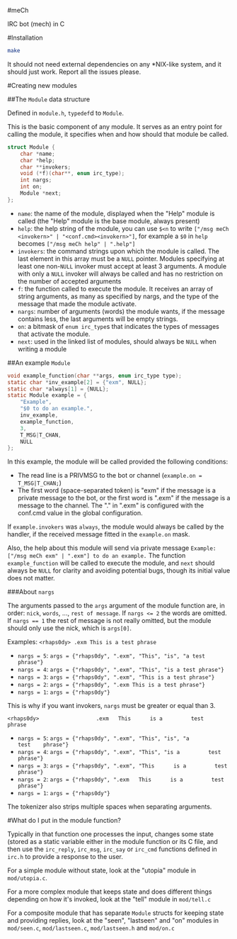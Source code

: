 #meCh

IRC bot (mech) in C

#Installation

```sh
make
```

It should not need external dependencies on any \*NIX-like system,
and it should just work. Report all the issues please.

#Creating new modules

##The `Module` data structure

Defined in `module.h`, `typedef`d to `Module`.

This is the basic component of any module. It serves as an entry point
for calling the module, it specifies when and how should that module be
called.

```c
struct Module {
	char *name;
	char *help;
	char **invokers;
	void (*f)(char**, enum irc_type);
	int nargs;
	int on;
	Module *next;
};
```

- `name`: the name of the module, displayed when the "Help" module is called
  (the "Help" module is the base module, always present)
- `help`: the help string of the module, you can use `$<n` to write 
  `["/msg meCh <invokern>" | "<conf.cmd><invokern>"]`,
  for example a `$0` in `help` becomes `["/msg meCh help" | ".help"]`
- `invokers`: the command strings upon which the module is called. The last element
  in this array must be a `NULL` pointer. Modules specifying at least one non-`NULL` invoker
  must accept at least 3 arguments. A module with only a `NULL` invoker will always be called
  and has no restriction on the number of accepted arguments
- `f`: the function called to execute the module. It receives an array of string arguments, as many
  as specified by nargs, and the type of the message that made the module activate.
- `nargs`: number of arguments (words) the module wants, if the message contains less, the last arguments will be
  empty strings.
- `on`: a bitmask of `enum irc_type`s that indicates the types of messages that activate the module.
- `next`: used in the linked list of modules, should always be `NULL` when writing a module

##An example `Module`

```c
void example_function(char **args, enum irc_type type);
static char *inv_example[2] = {"exm", NULL};
static char *always[1] = {NULL};
static Module example = {
	"Example",
	"$0 to do an example.",
	inv_example,
	example_function,
	3,
	T_MSG|T_CHAN,
	NULL
};
```

In this example, the module will be called provided the following conditions:
- The read line is a PRIVMSG to the bot or channel (`example.on = T_MSG|T_CHAN;`)
- The first word (space-separated token) is "exm" if the message is a private message to
  the bot, or the first word is ".exm" if the message is a message to the channel. The "." in
  ".exm" is configured with the conf.cmd value in the global configuration.

If `example.invokers` was `always`, the module would always be called by the handler, if the received message
fitted in the `example.on` mask.

Also, the help about this module will send via private message `Example: ["/msg meCh exm" | ".exm"] to do an example.`
The function `example_function` will be called to execute the module, and `next` should always be `NULL` for clarity
and avoiding potential bugs, though its initial value does not matter.

###About `nargs`

The arguments passed to the `args` argument of the module function are, in order: `nick`, `words`, ..., `rest of message`.
If `nargs <= 2` the words are omitted.
If `nargs == 1` the rest of message is not really omitted, but the module should only use the nick, which is `args[0]`.

Examples:
`<rhaps0dy> .exm This is a test phrase`
- `nargs = 5`: `args = {"rhaps0dy", ".exm", "This", "is", "a test phrase"}`
- `nargs = 4`: `args = {"rhaps0dy", ".exm", "This", "is a test phrase"}`
- `nargs = 3`: `args = {"rhaps0dy", ".exm", "This is a test phrase"}`
- `nargs = 2`: `args = {"rhaps0dy", ".exm This is a test phrase"}`
- `nargs = 1`: `args = {"rhaps0dy"}`

This is why if you want invokers, `nargs` must be greater or equal than 3.

`<rhaps0dy>                  .exm   This      is a         test    phrase`
- `nargs = 5`: `args = {"rhaps0dy", ".exm", "This", "is", "a         test    phrase"}`
- `nargs = 4`: `args = {"rhaps0dy", ".exm", "This", "is a         test    phrase"}`
- `nargs = 3`: `args = {"rhaps0dy", ".exm", "This      is a         test    phrase"}`
- `nargs = 2`: `args = {"rhaps0dy", ".exm   This      is a         test    phrase"}`
- `nargs = 1`: `args = {"rhaps0dy"}`

The tokenizer also strips multiple spaces when separating arguments.

#What do I put in the module function?

Typically in that function one processes the input, changes some state (stored as a static variable either in
the module function or its C file, and then use the `irc_reply`, `irc_msg`, `irc_say` or `irc_cmd` functions
defined in `irc.h` to provide a response to the user.

For a simple module without state, look at the "utopia" module in `mod/utopia.c`.
 
For a more complex module that keeps state and does different things depending on how it's invoked, look at the "tell" module in `mod/tell.c`
 
For a composite module that has separate `Module` structs for keeping state and providing replies, look at the "seen", "lastseen" and "on" modules
in `mod/seen.c`, `mod/lastseen.c`, `mod/lastseen.h` and `mod/on.c`
